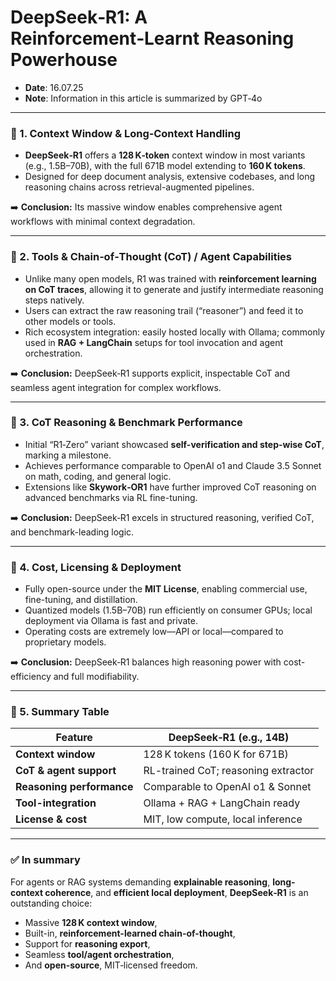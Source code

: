 # DeepSeek‑R1: A Reinforcement‑Learnt Reasoning Powerhouse

* **Date**: 16.07.25  
* **Note**: Information in this article is summarized by GPT‑4o

---

### 🧠 1. Context Window & Long‑Context Handling  
- **DeepSeek‑R1** offers a **128 K‑token** context window in most variants (e.g., 1.5B–70B), with the full 671B model extending to **160 K tokens**.  
- Designed for deep document analysis, extensive codebases, and long reasoning chains across retrieval-augmented pipelines.

➡️ **Conclusion:** Its massive window enables comprehensive agent workflows with minimal context degradation.

---

### 🔧 2. Tools & Chain‑of‑Thought (CoT) / Agent Capabilities  
- Unlike many open models, R1 was trained with **reinforcement learning on CoT traces**, allowing it to generate and justify intermediate reasoning steps natively.  
- Users can extract the raw reasoning trail (“reasoner”) and feed it to other models or tools.  
- Rich ecosystem integration: easily hosted locally with Ollama; commonly used in **RAG + LangChain** setups for tool invocation and agent orchestration.

➡️ **Conclusion:** DeepSeek‑R1 supports explicit, inspectable CoT and seamless agent integration for complex workflows.

---

### 🎯 3. CoT Reasoning & Benchmark Performance  
- Initial “R1‑Zero” variant showcased **self-verification and step-wise CoT**, marking a milestone.  
- Achieves performance comparable to OpenAI o1 and Claude 3.5 Sonnet on math, coding, and general logic.  
- Extensions like **Skywork‑OR1** have further improved CoT reasoning on advanced benchmarks via RL fine-tuning.

➡️ **Conclusion:** DeepSeek‑R1 excels in structured reasoning, verified CoT, and benchmark-leading logic.

---

### 💸 4. Cost, Licensing & Deployment  
- Fully open-source under the **MIT License**, enabling commercial use, fine-tuning, and distillation.  
- Quantized models (1.5B–70B) run efficiently on consumer GPUs; local deployment via Ollama is fast and private.  
- Operating costs are extremely low—API or local—compared to proprietary models.

➡️ **Conclusion:** DeepSeek‑R1 balances high reasoning power with cost-efficiency and full modifiability.

---

### 🧩 5. Summary Table

| Feature                      | DeepSeek‑R1 (e.g., 14B)           |
|-----------------------------|-----------------------------------|
| **Context window**          | 128 K tokens (160 K for 671B)     |
| **CoT & agent support**     | RL-trained CoT; reasoning extractor |
| **Reasoning performance**   | Comparable to OpenAI o1 & Sonnet |
| **Tool-integration**        | Ollama + RAG + LangChain ready    |
| **License & cost**          | MIT, low compute, local inference |

---

### ✅ In summary  
For agents or RAG systems demanding **explainable reasoning**, **long-context coherence**, and **efficient local deployment**, **DeepSeek‑R1** is an outstanding choice:  
- Massive **128 K context window**,  
- Built-in, **reinforcement-learned chain-of-thought**,  
- Support for **reasoning export**,  
- Seamless **tool/agent orchestration**,  
- And **open-source**, MIT‑licensed freedom.

